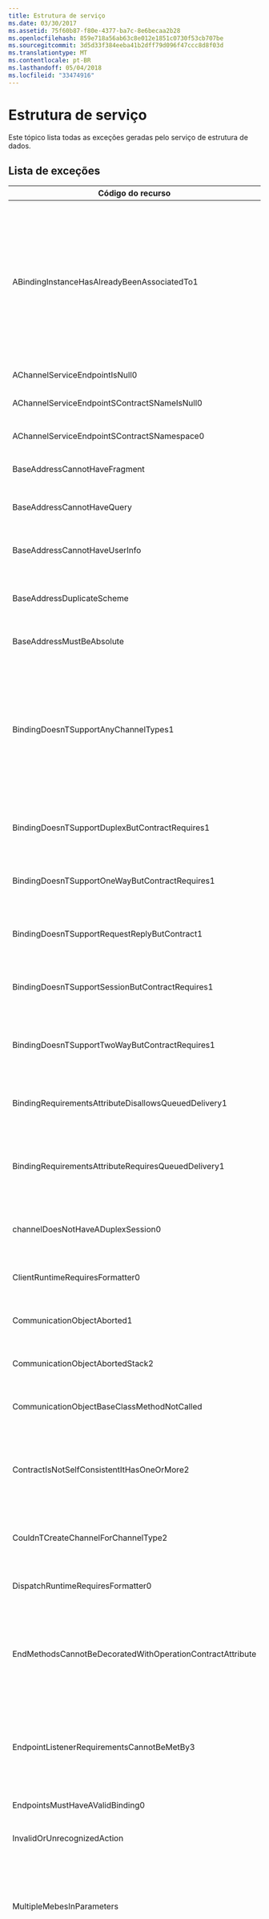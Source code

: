 ```yaml
---
title: Estrutura de serviço
ms.date: 03/30/2017
ms.assetid: 75f60b87-f80e-4377-ba7c-8e6becaa2b28
ms.openlocfilehash: 859e718a56ab63c8e012e1851c0730f53cb707be
ms.sourcegitcommit: 3d5d33f384eeba41b2dff79d096f47ccc8d8f03d
ms.translationtype: MT
ms.contentlocale: pt-BR
ms.lasthandoff: 05/04/2018
ms.locfileid: "33474916"
---
```

# <a name="service-framework"></a>Estrutura de serviço
Este tópico lista todas as exceções geradas pelo serviço de estrutura de dados.  
  
## <a name="exception-list"></a>Lista de exceções  
  
|Código do recurso|Cadeia de caracteres de recurso|  
|-------------------|---------------------|  
|ABindingInstanceHasAlreadyBeenAssociatedTo1|Uma instância de ligação já foi associada para escutar o identificador de recurso uniforme especificado. Se dois pontos de extremidade quiserem compartilhar o mesmo indicador de recurso ListenUniform, também deverão compartilhar a mesma instância de objeto de associação. Os dois pontos de extremidade conflitantes foram especificados nas chamadas AddServiceEndpoint (), em um arquivo de configuração ou uma combinação de AddServiceEndpoint () e configuração.|  
|AChannelServiceEndpointIsNull0|Um ponto de extremidade de canal ou de serviço é nulo.|  
|AChannelServiceEndpointSContractSNameIsNull0|Um nome de contrato de ponto de extremidade de canal/serviço é nulo ou vazio.|  
|AChannelServiceEndpointSContractSNamespace0|Um namespace de contrato de ponto de extremidade de canal/serviço é nulo.|  
|BaseAddressCannotHaveFragment|Um endereço base não pode conter um fragmento de identificador de recurso uniforme.|  
|BaseAddressCannotHaveQuery|Um endereço base não pode conter uma cadeia de caracteres de consulta de identificador de recurso uniforme.|  
|BaseAddressCannotHaveUserInfo|Um endereço base não pode conter uma seção de informações de usuário do uniform resource identificador.|  
|BaseAddressDuplicateScheme|Esta coleção já contém um endereço com o esquema especificado. Apenas um endereço é permitido para cada esquema nesta coleção.|  
|BaseAddressMustBeAbsolute|Apenas um identificador de recurso uniforme absoluto pode ser usado como um endereço base.|  
|BindingDoesnTSupportAnyChannelTypes1|A associação especificada não oferece suporte à criação de tipos de canal. Os elementos de associação em uma associação personalizada são empilhados incorretamente ou na ordem errada. Transport é necessário na parte inferior para a pilha. A ordem recomendada para elementos de associação é: TransactionFlow, ReliableSession, Security, CompositeDuplex, OneWay, StreamSecurity, MessageEncoding, Transport.|  
|BindingDoesnTSupportDuplexButContractRequires1|Contrato requer Duplex. A associação especificada não dá suporte ou não está configurada corretamente para oferecer suporte a ele.|  
|BindingDoesnTSupportOneWayButContractRequires1|Contrato requer OneWay. A associação especificada não dá suporte ou não está configurada corretamente para oferecer suporte a ele.|  
|BindingDoesnTSupportRequestReplyButContract1|Contrato requer solicitação/resposta. A associação especificada não dá suporte ou não está configurada corretamente para oferecer suporte a ele.|  
|BindingDoesnTSupportSessionButContractRequires1|Contrato requer Session.  A associação especificada não dá suporte ou não está configurada corretamente para oferecer suporte a ele.|  
|BindingDoesnTSupportTwoWayButContractRequires1|Contrato requer bidirecional (solicitação / resposta ou duplex). A associação especificada não dá suporte ou não está configurada corretamente para oferecer suporte a ele.|  
|BindingRequirementsAttributeDisallowsQueuedDelivery1|DeliveryRequirementsAttribute não permite QueuedDelivery. A associação para o ponto de extremidade com o contrato especificado oferece suporte a ele.|  
|BindingRequirementsAttributeRequiresQueuedDelivery1|DeliveryRequirementsAttribute requer QueuedDelivery. A associação para o ponto de extremidade com o contrato especificado não dá suporte ou não está configurada corretamente para oferecer suporte a ele.|  
|channelDoesNotHaveADuplexSession0|O canal atual não oferece suporte para fechar a sessão de saída. Este canal não implementa ISessionChannel\<IDuplexSession >.|  
|ClientRuntimeRequiresFormatter0|ClientOperation especificado requer um formatador, porque o valor de SerializeRequest e DeserializeReply não é false.|  
|CommunicationObjectAborted1|O objeto de comunicação especificado não pode ser usado para comunicação porque foi interrompido.|  
|CommunicationObjectAbortedStack2|O objeto de comunicação especificado não pode ser usado para comunicação porque foi interrompida: {1}|  
|CommunicationObjectBaseClassMethodNotCalled|O objeto de comunicação especificado substituiu a função virtual {1} , mas não chama a versão definida na classe base.|  
|ContractIsNotSelfConsistentItHasOneOrMore2|O contrato especificado tem um ou mais IsTerminating ou não IsInitiating operações. Ele não tem a propriedade SessionMode definida como SessionMode. Os atributos IsInitiating e IsTerminating somente podem ser usados no contexto de uma sessão.|  
|CouldnTCreateChannelForChannelType2|O tipo de canal especificado foi solicitado, mas a associação especificada não dá suporte ou não está configurada corretamente para oferecer suporte a ele.|  
|DispatchRuntimeRequiresFormatter0|DispatchOperation especificado requer um formatador, porque o valor de DeserializeRequest e SerializeReply não é false.|  
|EndMethodsCannotBeDecoratedWithOperationContractAttribute|Não pode ser usado o método End com OperationContractAttribute ao usar o padrão de design IAsyncResult. Apenas o método Begin correspondente pode ser usado com OperationContractAttribute. Esse atributo aplica-se ao par de métodos Begin-End.|  
|EndpointListenerRequirementsCannotBeMetBy3|Os requisitos de ChannelDispatcher não podem ser atendidos por IChannelListener para a associação especificada porque o contrato requer suporte para um desses tipos de canal especificado. Mas a associação apenas oferece suporte a esses tipos de canal especificado.|  
|EndpointsMustHaveAValidBinding0|Pontos de extremidade devem ter uma associação válida.|  
|InvalidOrUnrecognizedAction|A mensagem não pode ser processada porque a ação especificada é inválida ou não reconhecida.|  
|MultipleMebesInParameters|Mais de uma classe MessageEncodingBindingElement foi encontrado em BindingParameters de BindingContext. CustomBinding não pode ter vários MessageEncodingBindingElements. Remova todos deixando apenas um desses elementos.|  
|MultipleStreamUpgradeProvidersInParameters|Mais de uma classe IStreamUpgradeProviderElement foi encontrada em BindingParameters de BindingContext. CustomBinding não pode ter mais de um IStreamUpgradeProviderElements. Remova todos deixando apenas um desses elementos.|  
|NoChannelBuilderAvailable|A associação não pode ser usada para criar uma fábrica de canais ou um ouvinte de canal porque ele não tem um TransportBindingElement. Todas as associações devem ter pelo menos um elemento de associação derivado de TransportBindingElement.|  
|NotAllBindingElementsBuilt|Alguns dos elementos de associação nesta associação não foram usadas ao criar a fábrica de canal e ouvinte de canal. Os elementos de associação não são ordenados corretamente. A ordem recomendada para elementos de associação é: TransactionFlow, ReliableSession, Security, CompositeDuplex, OneWay, StreamSecurity, MessageEncoding, Transport.  Observe que TransportBindingElement deve vir por último. Os elementos de associação especificada não foram criados.|  
|RuntimeRequiresInvoker0|A operação de distribuição requer um chamador.|  
|ServiceHasZeroAppEndpoints|O serviço especificado não tem nenhum ponto de extremidade do aplicativo (não-infraestrutura). Isso pode ser porque nenhum arquivo de configuração foi encontrado para o seu aplicativo ou porque nenhum elemento de serviço correspondente ao nome do serviço foi encontrado no arquivo de configuração ou porque nenhum ponto de extremidade foi definido no elemento de serviço.|  
|SFxActionMismatch|Não é possível criar uma mensagem tipada devido a uma incompatibilidade de ação. Esperando que a ação especificada mas encontrou outro|  
|SFxAnonymousTypeNotSupported|A parte especificada na mensagem especificada não pode ser exportada com RPC ou codificada porque seu tipo é anônimo.|  
|SFxBadMetadataLocationNoAppropriateBaseAddress|A URL fornecida para ServiceMetadataBehavior usando a propriedade ExternalMetadataLocation ou atributo externalMetadataLocation na seção serviceMetadata na seção de configuração era uma URL relativa e não há nenhum endereço base com a qual resolver ele.|  
|SFxBadMetadataMustBePolicy|Forneça uma XmlElement que tem o namespace especificado e o nome da política. Este XmlElement tem o namespace especificado e o nome.|  
|SFxBodyObjectTypeCannotBeInherited|O tipo especificado não pode herdar de qualquer classe que não seja o objeto a ser usado como o objeto do corpo no estilo RPC.|  
|SFxBodyObjectTypeCannotBeInterface|O tipo especificado implementa a interface especificada, não há suporte para o objeto do corpo no estilo RPC.|  
|SFxCallbackBehaviorAttributeOnlyOnDuplex|CallbackBehaviorAttribute só pode ser executado como um comportamento em um ponto de extremidade com um contrato duplex. O contrato especificado não é duplex e não contém nenhuma operação de retorno de chamada.|  
|SFxCallbackRequestReplyInOrder1|Não é possível receber a resposta dessa operação até que a mensagem atual Complete o processamento. Se você quiser permitir o processamento de mensagem fora de ordem, especifique ConcurrencyMode no Reentrante ou múltiplo em especificado.|  
|SfxCallbackTypeCannotBeNull|Para usar o contrato especificado com DuplexChannelFactory, o contrato deve especificar um contrato de retorno de chamada válido. Se o contrato tiver um contrato de retorno de chamada, use ChannelFactory em vez da DuplexChannelFactory.|  
|SFxCannotGetMetadataFromLocation|MetadataExchangeClient só pode obter metadados de HTTP e HTTPS MetadataLocations. Não é possível obter metadados especificado.|  
|SFxCannotHttpGetMetadataFromAddress|MetadataExchangeClient só pode obter metadados de endereços HTTP ou HTTPS quando usar o HttpGet do MetadataExchangeClientMode. Não é possível obter metadados especificado.|  
|SFxCannotImportAsParameters_Bare|Gerando contrato de mensagem porque a operação especificada não é RPC nem documento codificado.|  
|SFxCannotImportAsParameters_DifferentWrapperName|Gerando contrato de mensagem porque o nome de wrapper da mensagem especificada não coincide com o valor padrão.|  
|SFxCannotImportAsParameters_DifferentWrapperNs|Gerando contrato de mensagem porque o namespace do conteúdo da mensagem especificada não coincide com o valor padrão.|  
|SFxCannotImportAsParameters_ElementIsNotNillable|Gerar um contrato de mensagem porque o nome do elemento especificado do namespace especificado não está marcado como nulo.|  
|SFxCannotImportAsParameters_HeadersAreUnsupported|Gerando contrato de mensagem porque a mensagem especificada tem cabeçalhos.|  
|SFxCannotImportAsParameters_Message|Gerar um contrato de mensagem porque a operação especificada tem uma mensagem não tipada como argumento ou tipo de retorno.|  
|SFxCannotImportAsParameters_MessageHasProtectionLevel|Gerando contrato de mensagem porque a mensagem especificada requer proteção.|  
|SFxCannotImportAsParameters_NamespaceMismatch|Gerando contrato de mensagem porque o namespace de parte de mensagem especificada não coincide com o valor padrão.|  
|SFxCannotRequireBothSessionAndDatagram3|O contrato especificado Especifica SessionMode e o contrato especificado Especifica SessionMode. Alterar um dos valores de SessionMode ou especificar um endereço diferente ou ListenURI, para cada ponto de extremidade.|  
|SFxCannotSetExtensionsByIndex|Esta coleção não oferece suporte a configuração de extensões por índice. Use os métodos InsertItem ou RemoveItem.|  
|SFxChannelDispatcherDifferentHost0|O ChannelDispatcher não está atualmente anexado ao ServiceHost fornecido.|  
|SFxChannelDispatcherMultipleHost0|O ChannelDispatcher não pode ser adicionado a mais de um ServiceHost.|  
|SFxChannelDispatcherNoHost0|O ChannelDispatcher não pode ser aberto porque ele não está anexado a um ServiceHost.|  
|SfxChannelFactoryDisposed|Este ChannelFactory não pode ser aberto como a ChannelFactory já foi descartada. Crie a ChannelFactory novamente antes de usá-lo.|  
|SFxChannelFactoryNoBinding|A ChannelFactory não pode ser aberta porque nenhuma associação foi associada a seu ponto de extremidade. Especifique uma associação com o construtor ou a propriedade de ponto de extremidade.|  
|SFxChannelTerminated0|Uma operação marcada como IsTerminating já foi invocada neste canal, causando a conexão de canal encerrar. Nenhuma outra operação pode ser invocada neste canal. Recrie o canal para continuar a comunicação.|  
|SFxCloseTimedOut1|A operação de fechamento ServiceHost interrompido após especificado. Isso pode ser porque um cliente falha ao fechar um canal de sessão no tempo necessário. O tempo permitido para esta operação pode ter sido parte de um tempo limite maior.|  
|SfxCloseTimedOutWaitingForDispatchToComplete|O processo de fechamento atingiu o tempo limite ao aguardar a conclusão da distribuição de serviço.|  
|SFxCodeGenIsNotAssignableFrom|Especificado não pode ser atribuído.|  
|SFxConfigChannelConfigurationNotFound|Não foi encontrado o elemento de ponto de extremidade com o nome especificado e o contrato na seção de configuração do ServiceModel cliente.|  
|SFxConflictingGlobalElement|O elemento XML de nível superior com o nome especificado no namespace especificado não pode fazer referência ao tipo especificado. Já faz referência a um tipo diferente. Use um nome de operação diferente ou MessageBodyAttribute para especificar um nome diferente para a mensagem ou partes da mensagem.|  
|SFxContractHasZeroInitiatingOperations|Um contrato deve ter pelo menos um IsInitiating = true operação.|  
|SFxContractHasZeroOperations|Um contrato deve ter pelo menos uma operação.|  
|SFxContractInheritanceRequiresInterfaces|A classe de serviço do tipo especificado define um ServiceContract e herda um ServiceContract do tipo especificado. Herança de contrato só pode ser usada entre tipos de interface. Se uma classe está marcada com ServiceContractAttribute, ela deverá ser o único tipo na hierarquia com ServiceContractAttribute.  Mova ServiceContractAttribute no tipo especificado para uma interface separada que implementa o tipo especificado.|  
|SFxCreateDuplexChannel1|O contrato de retorno de chamada do contrato especificado não existe ou não define nenhuma operação. Se não for um contrato duplex, use a ChannelFactory em vez da DuplexChannelFactory.|  
|SFxCreateDuplexChannelNoCallback|Esta sobrecarga do CreateChannel não pode ser chamada na instância da DuplexChannelFactory. A DuplexChannelFactory foi inicializada com um InstanceContext. Chame a sobrecarga de CreateChannel que recebe um InstanceContext.|  
|SFxCreateDuplexChannelNoCallback1|Esta sobrecarga do CreateChannel não pode ser chamada na instância da DuplexChannelFactory. A DuplexChannelFactory foi inicializada com um tipo e nenhum InstanceContext válido foi fornecido. Chame a sobrecarga de CreateChannel que recebe um InstanceContext.|  
|SFxCreateDuplexChannelNoCallbackUserObject|Esta sobrecarga do CreateChannel não pode ser chamada na instância da DuplexChannelFactory. A InstanceContext fornecida para a DuplexChannelFactory não contém um UserObject válido.|  
|SFxCreateNonDuplexChannel1|ChannelFactory não oferece suporte para o contrato especificado. ChannelFactory define um contrato de retorno de chamada com uma ou mais operações. Use DuplexChannelFactory em vez de ChannelFactory.|  
|SFxCustomBindingNeedsTransport1|A CustomBinding no ServiceEndpoint com contrato especificado não tem um TransportBindingElement. Todas as associações devem ter pelo menos um elemento de associação derivado de TransportBindingElement.|  
|SFxCustomBindingWithoutTransport|O esquema não pode ser computado para esta associação personalizado porque ele não tem um TransportBindingElement. Todas as associações devem ter pelo menos um elemento de associação derivado de TransportBindingElement.|  
|SFxDataContractSerializerDoesNotSupportBareArray|DataContractSerializer não oferece suporte para a coleção especificada no elemento especificado.|  
|SFxDictionaryIsEmpty|A operação não pode ser executada porque o dicionário está vazio.|  
|SFxDocEncodedNotSupported|Erro ao refletir especificado. Não há suporte para o documento codificado. Altere 'Use' para Literal ou estilo RPC.|  
|SFxDuplicateInitiatingActionAtSameVia|Este serviço tem vários pontos de extremidade escutando no local especificado. Os pontos de extremidade compartilham a mesma ação inicial especificada. Mensagens com essa ação serão ignoradas porque o distribuidor não poderá determinar o ponto de extremidade correto para manipular a mensagem.|  
|SFXEndpointBehaviorUsedOnWrongSide|O IEndpointBehavior especificado não pode ser usado no servidor. Esse comportamento só pode se aplica aos clientes.|  
|SFxEndpointNoMatchingScheme|O endereço base que corresponda ao esquema especificado para o ponto de extremidade com a associação especificada não pode ser encontrado. Endereço base registrado esquemas são especificadas.|  
|SFxErrorCreatingMtomReader|Ocorreu um erro ao criar uma leitora para a mensagem de mecanismo de otimização de transmissão de mensagem.|  
|SFxErrorDeserializingFault|O servidor retornou uma falha de protocolo de acesso de objeto simples inválido. Consulte a InnerException para obter mais detalhes.|  
|SFxErrorDeserializingHeader|Ocorreu um erro durante a desserialização de um dos cabeçalhos da mensagem especificado. Consulte a InnerException para obter mais detalhes.|  
|SFxErrorReflectingOnMethod3|Ocorreu um erro ao carregar o atributo especificado no método especificado no tipo especificado.  Consulte a InnerException para obter mais detalhes.|  
|SFxErrorReflectingOnParameter4|Ocorreu um erro ao carregar o atributo especificado no parâmetro especificado do método especificado no tipo especificado. Consulte a InnerException para obter mais detalhes.|  
|SFxErrorReflectingOnType2|Ocorreu um erro ao carregar o atributo especificado no tipo especificado.  Consulte a InnerException para obter mais detalhes.|  
|SFxErrorSerializingBody|Ocorreu um erro ao serializar o corpo da mensagem especificada. Consulte a InnerException para obter mais detalhes.|  
|SFxErrorSerializingHeader|Ocorreu um erro durante a serialização de um dos cabeçalhos da mensagem especificado. Consulte a InnerException para obter mais detalhes.|  
|SFxExpectedIMethodCallMessage|Erro interno. A mensagem deve ser uma IMethodCallMessage válida.|  
|SFxExportMustHaveType|A parte especificada na operação especificada não pode ser exportada porque ele não tem um tipo CLR válido.|  
|SFxHeaderNotUnderstood|A mensagem não foi processada. O cabeçalho especificado do namespace especificado não foi entendido pelo destinatário desta mensagem. Esse erro normalmente indica que o remetente desta mensagem habilitou um protocolo de comunicação que o receptor não pode processar. Certifique-se de que a configuração de ligação do cliente é consistente com a associação do serviço.|  
|SFxHeadersAreNotSupportedInEncoded|A mensagem especificada não deve ter cabeçalhos para ser usada no estilo codificado de chamada de procedimento remoto.|  
|SFxInconsistentWsdlOperationStyleInMessageParts|Todas as partes da mensagem na operação especificada devem conter um tipo ou um elemento.|  
|SFxInconsistentWsdlOperationStyleInOperationMessages|O estilo especificado inferido nas mensagens na operação especificada não coincide com o estilo esperado especificado especificado usando associações.|  
|SFxInvalidCallbackIAsyncResult|IAsyncResult não fornecido ou é do tipo errado.|  
|SFxInvalidMessageBody|O OperationFormatter encontrou um corpo de mensagem inválido. O tipo de nó com o nome especificado e o namespace 'Element' era esperado. O tipo de nó especificado com o nome especificado e o namespace foi encontrado.|  
|SFxInvalidMessageBodyEmptyMessage|O OperationFormatter não é possível desserializar nenhuma informação da mensagem porque a mensagem está vazia.|  
|SFxInvalidMessageBodyErrorDeserializingParameter|Ocorreu um erro ao tentar desserializar o parâmetro especificado. Consulte a InnerException para obter mais informações.|  
|SFxInvalidMessageBodyErrorSerializingParameter|Ocorreu um erro ao tentar desserializar o parâmetro especificado. A mensagem da InnerException foi especificada.  Consulte a InnerException para obter mais detalhes.|  
|SFxInvalidMessageBodyUnexpectedNode|Encontrado nó inesperado especificado, do namespace especificado durante a desserialização de parâmetros.|  
|SFxInvalidMessageContractSignature|A operação especificada tem um parâmetro ou um tipo de retorno é marcado com MessageContractAttribute. Ao usar um contrato de mensagem para representar uma mensagem de solicitação, a operação deve ter um único parâmetro que está marcado com MessageContractAttribute. Ao usar um contrato de mensagem para representar a mensagem de resposta, o valor de retorno da operação deve ser um tipo que está marcado com MessageContractAttribute. A operação não pode ter 'out' ou 'ref' parâmetros.|  
|SFxInvalidReplyAction|A mensagem de resposta de saída para a operação tem a ação especificada, mas o contrato para essa operação especifica ReplyAction outro. A ação especificada na mensagem deve corresponder à ReplyAction no contrato, ou o contrato de operação deve especificar ReplyAction ='* '.|  
|SFxInvalidRequestAction|A mensagem de solicitação de saída para a operação tem a ação especificada, mas o contrato para essa operação Especifica outro RequestAction. A ação especificada na mensagem deve corresponder a RequestAction no contrato, ou o contrato de operação deve especificar RequestAction ='* '.|  
|SFxInvalidStaticOverloadCalledForDuplexChannelFactory1|O método CreateChannel estático não pode ser usado com o contrato especificado porque esse contrato define um contrato de retorno de chamada. Use uma das sobrecargas CreateChannel estáticas em DuplexChannelFactory\<TChannel >.|  
|SFxInvalidStreamInRequest|Para a solicitação na operação especificada ser um fluxo, a operação deve ter um parâmetro único cujo tipo é Stream.|  
|SFxInvalidStreamInResponse|Para a resposta na operação especificada para ser um fluxo, a operação deve ter um único parâmetro out ou retornar o valor cujo tipo é Stream.|  
|SFxInvalidStreamInTypedMessage|Para usar streams com o modelo de programação de contrato de mensagem, o tipo especificado deve ter um único membro MessageBody cujo tipo é Stream.|  
|SFxInvalidUseOfPrimitiveOperationFormatter|Para PrimitiveOperationFormatter foi fornecido um parâmetro ou que não dá suporte a tipo de retorno.|  
|SFxMessageContractBaseTypeNotValid|O tipo especificado define um MessageContract e deriva de um tipo especificado que não define um MessageContract. Todos os objetos na hierarquia de herança especificado devem definir um MessageContract.|  
|SFxMethodNotSupported1|Não há suporte para o método especificado no objeto. Isso pode acontecer se o método não está marcado com OperationContractAttribute ou se o tipo de interface não está marcado com ServiceContractAttribute.|  
|SFxMethodNotSupportedByType2|O tipo de implementação do ServiceHost não implementa o contrato de serviço especificado.|  
|SFxMethodNotSupportedOnCallback1|O método de retorno de chamada especificado não é suportado. Isso pode acontecer se o método não está marcado com OperationContractAttribute ou se seu tipo de interface não é o destino de CallbackContract de ServiceContractAttribute.|  
|SFxMismatchedOperationParent|Um DispatchOperation ou ClientOperation só pode ser adicionado ao seu pai DispatchRuntime ou ClientRuntime respectivamente.|  
|SFxNameCannotBeEmpty|A propriedade Name não pode ser uma cadeia de caracteres vazia.|  
|SfxNoTypeSpecifiedForParameter|Nenhum tipo CLR foi especificado para o parâmetro, o que impede que a operação fosse gerada.|  
|SFxOperationBehaviorAttributeOnlyOnServiceClass|OperationBehaviorAttribute só pode pertencer à classe de serviço. Ele não pode ser colocado na interface ServiceContract. O método especificado no tipo especificado viola essa regra.|  
|SFxOperationContractOnNonServiceContract|O método especificado está marcado com OperationContractAttribute, mas o tipo de delimitador especificado não está marcado com ServiceContractAttribute. O OperationContractAttribute só pode ser usado em métodos nos tipos ServiceContractAttribute ou em seus tipos CallbackContract.|  
|SFxParameterCountMismatch|Ocorreu uma incompatibilidade entre o número de argumentos fornecidos e o número de argumentos esperados. Especificamente, o argumento especificado tem o número especificado de elementos enquanto o argumento esperado tem o número especificado de elementos.|  
|SFxPartNameMustBeUniqueInRpc|O nome da parte de mensagem especificada não é exclusivo em uma mensagem de chamada de procedimento remoto.|  
|SFxReplyActionMismatch3|Uma mensagem de resposta foi recebida para a operação especificada com a ação especificada. No entanto, o código do cliente requer a ação especificada.|  
|SFxRequestReplyNone|Foi recebida uma mensagem com um cabeçalho de WS-Addressing ReplyTo ou FaultTo destinado "None" endereço. Esses valores não são válidos para operações de solicitação-resposta. Use uma operação unidirecional ou habilitar ManualAddressing se você precisar oferecer suporte a valores ReplyTo ou FaultTo de "None".|  
|SFxRequestTimedOut1|Esta operação de solicitação não recebeu uma resposta no tempo especificado configurado. O tempo permitido pode ter sido parte de um tempo limite maior. Isso pode ocorrer porque o serviço ainda está processando a operação ou porque o serviço não conseguiu enviar uma mensagem de resposta.|  
|SFxRequestTimedOut2|A operação de solicitação enviada para o local especificado não recebeu uma resposta no tempo especificado configurado. O tempo permitido pode ter sido parte de um tempo limite maior. Isso pode ocorrer porque o serviço ainda está processando a operação ou porque o serviço não conseguiu enviar uma mensagem de resposta.|  
|SFxSchemaDoesNotContainType|Esquema com o namespace de destino especificado não contém um tipo com o nome especificado.|  
|SfxServiceContractAttributeNotFound|O tipo de contrato especificado não é atribuído com ServiceContractAttribute. Para definir um contrato válido, o tipo especificado deve ser atribuído com ServiceContractAttribute. O tipo pode ser uma interface de contrato ou uma classe de serviço.|  
|SFxServiceContractGeneratorConfigRequired|Para gerar informações de configuração usando o método GenerateServiceEndpoint, a instância da ServiceContractGenerator deve ser inicializada com um objeto de configuração válido.|  
|SFxServiceHostBaseCannotAddEndpointAfterOpen|Pontos de extremidade não podem ser adicionados após o ServiceHost está em um dos seguintes estados:<br /><br /> -Aberto<br />-Com falha<br />-Encerrada<br />-Fechado|  
|SFxServiceHostBaseCannotAddEndpointWithoutDescription|Pontos de extremidade não podem ser adicionados antes que a propriedade Description seja inicializada.|  
|SFxServiceMetadataBehaviorNoHttpBaseAddress|O HttpGetEnabled de ServiceMetadataBehavior está definida como true e a propriedade HttpGetUrl é um endereço relativo, mas não há nenhum endereço base HTTP. Forneça um endereço base HTTP ou defina HttpGetUrl como um endereço absoluto.|  
|SFxServiceMetadataBehaviorNoHttpsBaseAddress|O HttpsGetEnabled de ServiceMetadataBehavior está definida como true e a propriedade HttpsGetUrl é um endereço relativo, mas não há nenhum endereço base HTTPS. Forneça um endereço base HTTPS ou defina HttpsGetUrl como um endereço absoluto.|  
|SFxServiceMetadataBehaviorUrlMustBeHttpOrRelative|A Url de comportamento deve ser um identificador de recurso uniforme relativo ou um identificador de recurso uniforme absoluto com o esquema especificado. A Url especificada é um identificador de recurso uniforme absoluto com o esquema especificado.|  
|SFxStreamRequestMessageClosed|A mensagem que contém este fluxo foi fechada. Fluxos de solicitação não podem ser acessados após a operação de serviço retorna.|  
|SFxStreamResponseMessageClosed|A mensagem que contém este fluxo foi fechada.|  
|SFxTerminateRequestProcessingException|Uma extensão no pipeline de operação deve encerrar processando a mensagem.|  
|SFxTerminatingOperationAlreadyCalled1|Este canal não pode enviar mais mensagens porque a operação IsTerminating foi chamada.|  
|SFxThrottleLimitMustBeGreaterThanZero0|O limite deve ser maior que zero. Para desabilitar o limite, defina o valor de Int32. MaxValue.|  
|SFxTypedOrUntypedMessageCannotBeMixedWithVoidInRpc|Ao usar o estilo de codificação RPC, tipos de contrato de mensagem ou o tipo de Channels não pode ser usado se a operação não tem parâmetros ou tem um valor de retorno void. Adicionar um tipo de contrato de mensagem em branco como um parâmetro ou tipo de retorno à operação especificada.|  
|SFxUserCodeThrewException|A operação de usuário especificado lançou uma exceção sem tratamento no código do usuário. Se esse for um problema recorrente, isso pode indicar um erro na implementação do método especificado.|  
|SfxUseTypedMessageForCustomAttributes|O parâmetro especificado não pode ser mapeado para o parâmetro de operação, porque ele requer atributos adicionais.|  
|SFxVersionMismatchInOperationContextAndMessage2|Não é possível adicionar cabeçalhos de saída à mensagem, pois MessageVersion em OperationContext não coincide com a versão de cabeçalho da mensagem que está sendo processada|  
|SFxWellKnownNonSingleton0|Para usar um dos construtores ServiceHost que utiliza uma instância de serviço, o InstanceContextMode do serviço deve ser definido como InstanceContextMode. Isso pode ser configurado usando o ServiceBehaviorAttribute. Caso contrário, use os construtores ServiceHost que utilizam um argumento de tipo.|  
|SFxWrapperTypeHasMultipleNamespaces|Tipo de wrapper para a mensagem especificada não pode ser projetado como um tipo de contrato de dados porque ele tem vários namespaces. Use o XmlSerializer.|  
|UriMustBeAbsolute|O URI deve ser absoluto.|
